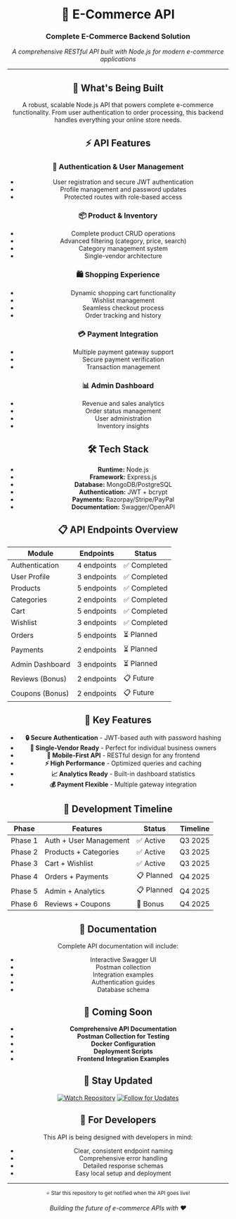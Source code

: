 <div align="center">

# 🛒 E-Commerce API

### Complete E-Commerce Backend Solution

*A comprehensive RESTful API built with Node.js for modern e-commerce applications*

---

## 🚀 What's Being Built

A robust, scalable Node.js API that powers complete e-commerce functionality. From user authentication to order processing, this backend handles everything your online store needs.

## ⚡ API Features

### 🔐 Authentication & User Management
- User registration and secure JWT authentication
- Profile management and password updates
- Protected routes with role-based access

### 📦 Product & Inventory
- Complete product CRUD operations
- Advanced filtering (category, price, search)
- Category management system
- Single-vendor architecture

### 🛍️ Shopping Experience
- Dynamic shopping cart functionality
- Wishlist management
- Seamless checkout process
- Order tracking and history

### 💳 Payment Integration
- Multiple payment gateway support
- Secure payment verification
- Transaction management

### 📊 Admin Dashboard
- Revenue and sales analytics
- Order status management
- User administration
- Inventory insights

## 🛠️ Tech Stack

- **Runtime:** Node.js
- **Framework:** Express.js
- **Database:** MongoDB/PostgreSQL
- **Authentication:** JWT + bcrypt
- **Payments:** Razorpay/Stripe/PayPal
- **Documentation:** Swagger/OpenAPI

## 📋 API Endpoints Overview

| Module | Endpoints | Status |
|--------|-----------|--------|
| Authentication | 4 endpoints | ✅ Completed |
| User Profile | 3 endpoints | ✅ Completed |
| Products | 5 endpoints | ✅ Completed |
| Categories | 2 endpoints | ✅ Completed |
| Cart | 5 endpoints | ✅ Completed |
| Wishlist | 3 endpoints | ✅ Completed |
| Orders | 5 endpoints | ⏳ Planned |
| Payments | 2 endpoints | ⏳ Planned |
| Admin Dashboard | 3 endpoints | ⏳ Planned |
| Reviews (Bonus) | 2 endpoints | 📋 Future |
| Coupons (Bonus) | 2 endpoints | 📋 Future |

## 🎯 Key Features

- **🔒 Secure Authentication** - JWT-based auth with password hashing
- **🏪 Single-Vendor Ready** - Perfect for individual business owners
- **📱 Mobile-First API** - RESTful design for any frontend
- **⚡ High Performance** - Optimized queries and caching
- **📈 Analytics Ready** - Built-in dashboard statistics
- **💰 Payment Flexible** - Multiple gateway integration

## 📅 Development Timeline

| Phase | Features | Status | Timeline |
|-------|----------|--------|----------|
| Phase 1 | Auth + User Management | ✅ Active | Q3 2025 |
| Phase 2 | Products + Categories | ✅ Active | Q3 2025 |
| Phase 3 | Cart + Wishlist | ✅ Active | Q3 2025 |
| Phase 4 | Orders + Payments | 📋 Planned | Q4 2025 |
| Phase 5 | Admin + Analytics | 📋 Planned | Q4 2025 |
| Phase 6 | Reviews + Coupons | 🎁 Bonus | Q4 2025 |

## 📖 Documentation

Complete API documentation will include:
- Interactive Swagger UI
- Postman collection
- Integration examples
- Authentication guides
- Database schema

## 🔮 Coming Soon

- **Comprehensive API Documentation**
- **Postman Collection for Testing**
- **Docker Configuration**
- **Deployment Scripts**
- **Frontend Integration Examples**

## 🔔 Stay Updated

[![Watch Repository](https://img.shields.io/github/watchers/webpro-aditya/ecom-mern?style=social)](https://github.com/webpro-aditya/ecom-mern)
[![Follow for Updates](https://img.shields.io/github/followers/webpro-aditya?style=social)](https://github.com/webpro-aditya)

## 🤝 For Developers

This API is being designed with developers in mind:
- Clear, consistent endpoint naming
- Comprehensive error handling
- Detailed response schemas
- Easy local setup and deployment

---

<sub>⭐ Star this repository to get notified when the API goes live!</sub>

*Building the future of e-commerce APIs with ❤️*

</div>
